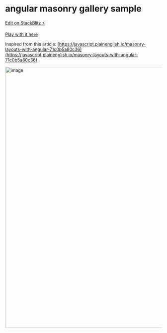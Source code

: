 # angular masonry gallery sample

[Edit on StackBlitz ⚡️](https://stackblitz.com/edit/angular-ivy-d46bzn)

[Play with it here](https://angular-ivy-d46bzn.stackblitz.io)

Inspired from this article:
[https://javascript.plainenglish.io/masonry-layouts-with-angular-71c0b5a80c36](https://javascript.plainenglish.io/masonry-layouts-with-angular-71c0b5a80c36)

<img width="836" alt="image" src="https://user-images.githubusercontent.com/7031941/167712541-b551e293-f2cb-40a9-bfb0-a199b934f598.png">
